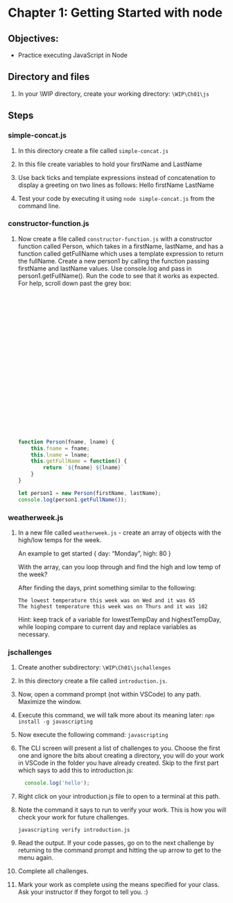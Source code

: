 # Chapter 1: Getting Started with node

## Objectives:
* Practice executing JavaScript in Node

## Directory and files

1. In your \WIP directory, create your working directory: `\WIP\Ch01\js`

## Steps

### simple-concat.js
1. In this directory create a file called `simple-concat.js`

1. In this file create variables to hold your firstName and LastName 

1. Use back ticks and template expressions instead of concatenation to display a greeting on two lines as follows:
  Hello
  firstName LastName

1. Test your code by executing it using `node simple-concat.js` from the command line.

### constructor-function.js
1. Now create a file called `constructor-function.js` with a  constructor function called Person, which takes in a firstName, lastName, and has a function called getFullName which uses a template expression to return the fullName.  Create a new person1 by calling the function passing firstName and lastName values. Use console.log and pass in person1.getFullName(). Run the code to see that it works as expected. For help, scroll down past the grey box:

    ```javascript
























    function Person(fname, lname) {
        this.fname = fname;
        this.lname = lname;
        this.getFullName = function() {
            return `${fname} ${lname}`
        }
    }

    let person1 = new Person(firstName, lastName);
    console.log(person1.getFullName());
    ```
 
### weatherweek.js

1. In a new file called `weatherweek.js` - create an array of objects with the high/low temps for the week.

    An example to get started { day: “Monday”, high: 80 }   

    With the array, can you loop through and find the high and low temp of the week?

    After finding the days, print something similar to the following:

    ```
    The lowest temperature this week was on Wed and it was 65
    The highest temperature this week was on Thurs and it was 102
    ```

    Hint: keep track of a variable for lowestTempDay and highestTempDay, while looping compare to current day and replace variables as necessary.

### jschallenges

1. Create another subdirectory: `\WIP\Ch01\jschallenges`

1. In this directory create a file called `introduction.js`.

1. Now, open a command prompt (not within VSCode) to any path. Maximize the window.

1. Execute this command, we will talk more about its meaning later:
`npm install -g javascripting`

1. Now execute the following command:
  `javascripting`

1. The CLI screen will present a list of challenges to you. Choose the first one and ignore the bits about creating a directory, you will do your work in VSCode in the folder you have already created. Skip to the first part which says to add this to introduction.js:
  
    ```javascript
      console.log('hello');
    ```

1. Right click on your introduction.js file to open to a terminal at this path.

1. Note the command it says to run to verify your work. This is how you will check your work for future challenges.

    ```
    javascripting verify introduction.js
    ```

1. Read the output. If your code passes, go on to the next challenge by returning to the command prompt and hitting the up arrow to get to the menu again.

1. Complete all challenges. 

1. Mark your work as complete using the means specified for your class. Ask your instructor if they forgot to tell you. :)

